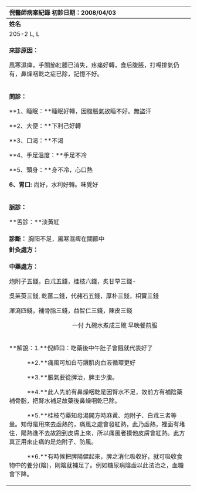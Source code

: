 ﻿|**倪醫師病案紀錄**     初診日期：2008/04/03|
| :- |
|**姓名**|**性別：**|**年齡及體型**|**來診日期：**|
|205-2 L, L|Female|50歲，稍瘦|2008/04/07|
|<p>**來診原因：**</p><p>風寒濕痺，手關節紅腫已消失，疼痛好轉，食后腹脹，打嗝排氣仍有，鼻燥咽亁之症已除，記憶不好。</p>|
|<p>**問診：**</p><p>**1、睡眠：**睡眠好轉，因腹脹氣故睡不好。無盜汗</p><p>**2、大便：**下利己好轉</p><p>**3、口渴：**不渴</p><p>**4、手足溫度：**手足不冷</p><p>**5、頭身：**身不冷，心口熱</p><p>**6、胃口:** 尚好，水利好轉。味覺好</p>|
|<p>**脈診：** </p><p>**舌診：**淡黃紅</p>|
|**診斷：** 胸阳不足，風寒濕痺在關節中|
|**針灸處方：** |
|<p>**中藥處方：** </p><p>炮附子五錢，白朮五錢，桂枝六錢，炙甘草三錢- </p><p>吳苿萸三錢, 亁薑二錢，代赭石五錢，厚朴三錢，枳實三錢</p><p>澤瀉四錢，補骨脂三錢，益智仁三錢，陳皮三錢</p><p>`                     `一付  九碗水煮成三碗  早晚餐前服</p>|
|<p>**解說：1.**倪師曰：吃藥後中午肚子會餓就代表好了</p><p>`      `**2.**痛風可加白芍讓肌肉血液循環更好</p><p>`      `**3.**脹氣要從脾治，脾主少腹。</p><p>`      `**4.**此人先前有鼻燥咽亁是因腎水不足，故前方有補陰藥補骨脂，把腎水補足故藥後鼻燥咽亁已除。</p><p>`      `**5.**桂枝芍藥知母湯開方時麻黃、炮附子、白朮三者等量。知母是用來去虛熱的，痛風之處會發紅熱，此乃虛熱，裡面有堵住，陽熱進不去故跑到皮膚上來，所以痛風者摸他皮膚會紅熱。此方真正用來止痛的是炮附子、防風。</p><p>`      `**6.**有時候把脾陽健起來，脾之消化吸收好，就可吸收食物中的養分(陰)，則陰就補足了。例如糖尿病陰虛以此法治之，血糖會下降。</p>|

